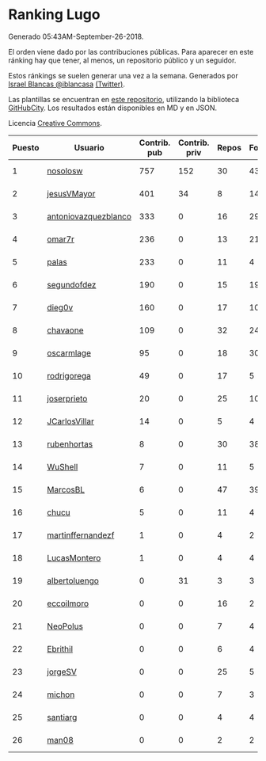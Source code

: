 # Ranking Lugo

Generado 05:43AM-September-26-2018.

El orden viene dado por las contribuciones públicas. Para aparecer en este ránking hay que tener, al menos, un repositorio público y un seguidor.

Estos ránkings se suelen generar una vez a la semana. Generados por [Israel Blancas @iblancasa](https://github.com/iblancasa/) [(Twitter)](https://twitter.com/iblancasa).

Las plantillas se encuentran en [este repositorio](https://github.com/iblancasa/GH-Spanish-Ranking), utilizando la biblioteca [GitHubCity](https://github.com/iblancasa/GitHubCity). Los resultados están disponibles en MD y en JSON.

Licencia [Creative Commons](https://creativecommons.org/licenses/by/4.0/).

| Puesto   |  Usuario  | Contrib. pub | Contrib. priv |Repos| Followers | Desde |  Avatar  |
|----------|-----------|--------------|---------------|-----|-----------|-------|----------|
|1|[nosolosw](https://github.com/nosolosw)|757|152|30|43|2011-01-25|![nosolosw]()|
|2|[jesusVMayor](https://github.com/jesusVMayor)|401|34|8|14|2013-09-05|![jesusVMayor]()|
|3|[antoniovazquezblanco](https://github.com/antoniovazquezblanco)|333|0|16|29|2010-06-13|![antoniovazquezblanco]()|
|4|[omar7r](https://github.com/omar7r)|236|0|13|21|2011-02-25|![omar7r]()|
|5|[palas](https://github.com/palas)|233|0|11|4|2011-02-25|![palas]()|
|6|[segundofdez](https://github.com/segundofdez)|190|0|15|19|2011-06-25|![segundofdez]()|
|7|[dieg0v](https://github.com/dieg0v)|160|0|17|10|2011-06-23|![dieg0v]()|
|8|[chavaone](https://github.com/chavaone)|109|0|32|24|2011-07-28|![chavaone]()|
|9|[oscarmlage](https://github.com/oscarmlage)|95|0|18|30|2009-06-24|![oscarmlage]()|
|10|[rodrigorega](https://github.com/rodrigorega)|49|0|17|5|2013-01-31|![rodrigorega]()|
|11|[joserprieto](https://github.com/joserprieto)|20|0|25|10|2011-10-21|![joserprieto]()|
|12|[JCarlosVillar](https://github.com/JCarlosVillar)|14|0|5|4|2016-04-26|![JCarlosVillar]()|
|13|[rubenhortas](https://github.com/rubenhortas)|8|0|30|38|2013-09-02|![rubenhortas]()|
|14|[WuShell](https://github.com/WuShell)|7|0|11|5|2011-06-25|![WuShell]()|
|15|[MarcosBL](https://github.com/MarcosBL)|6|0|47|39|2010-09-06|![MarcosBL]()|
|16|[chucu](https://github.com/chucu)|5|0|11|4|2012-11-15|![chucu]()|
|17|[martinffernandezf](https://github.com/martinffernandezf)|1|0|4|2|2016-02-08|![martinffernandezf]()|
|18|[LucasMontero](https://github.com/LucasMontero)|1|0|4|4|2014-05-29|![LucasMontero]()|
|19|[albertoluengo](https://github.com/albertoluengo)|0|31|3|3|2012-08-30|![albertoluengo]()|
|20|[eccoilmoro](https://github.com/eccoilmoro)|0|0|16|2|2013-01-28|![eccoilmoro]()|
|21|[NeoPolus](https://github.com/NeoPolus)|0|0|7|4|2012-02-04|![NeoPolus]()|
|22|[Ebrithil](https://github.com/Ebrithil)|0|0|6|4|2008-12-20|![Ebrithil]()|
|23|[jorgeSV](https://github.com/jorgeSV)|0|0|25|5|2013-04-18|![jorgeSV]()|
|24|[michon](https://github.com/michon)|0|0|7|3|2009-04-06|![michon]()|
|25|[santiarg](https://github.com/santiarg)|0|0|4|4|2014-05-16|![santiarg]()|
|26|[man08](https://github.com/man08)|0|0|2|2|2015-07-07|![man08]()|
